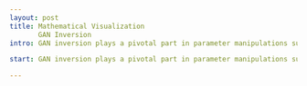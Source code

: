```yaml
---
layout: post
title: Mathematical Visualization 
       GAN Inversion
intro: GAN inversion plays a pivotal part in parameter manipulations such as in image manipulation. Some of these methods have a geometrical approach. In this article I visualize them and compare them with other algorithms...

start: GAN inversion plays a pivotal part in parameter manipulations such as in image manipulation. Some of these methods have a geometrical approach. In this article I visualize them and compare them with other algorithms...

---
```


